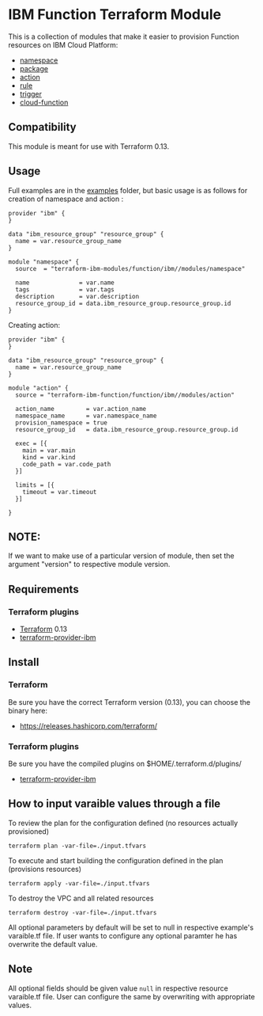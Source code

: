 # IBM Function Terraform Module

This is a collection of modules that make it easier to provision Function resources on IBM Cloud Platform:
* [namespace](modules/namespace)
* [package](modules/package)
* [action](modules/action)
* [rule](modules/rule)
* [trigger](modules/trigger)
* [cloud-function](modules/cloud-function)

## Compatibility

This module is meant for use with Terraform 0.13. 

## Usage

Full examples are in the [examples](./examples/) folder, but basic usage is as follows for creation of namespace and action :

```hcl
provider "ibm" {
}

data "ibm_resource_group" "resource_group" {
  name = var.resource_group_name
}

module "namespace" {
  source  = "terraform-ibm-modules/function/ibm//modules/namespace"

  name              = var.name
  tags              = var.tags
  description       = var.description
  resource_group_id = data.ibm_resource_group.resource_group.id
}

```

Creating action:

```hcl
provider "ibm" {
}

data "ibm_resource_group" "resource_group" {
  name = var.resource_group_name
}

module "action" {
  source = "terraform-ibm-function/function/ibm//modules/action"

  action_name         = var.action_name
  namespace_name      = var.namespace_name
  provision_namespace = true
  resource_group_id   = data.ibm_resource_group.resource_group.id
  
  exec = [{
    main = var.main
    kind = var.kind
    code_path = var.code_path
  }]

  limits = [{
    timeout = var.timeout
  }]

}
```
## NOTE: 

If we want to make use of a particular version of module, then set the argument "version" to respective module version.

## Requirements

### Terraform plugins

- [Terraform](https://www.terraform.io/downloads.html) 0.13
- [terraform-provider-ibm](https://github.com/IBM-Cloud/terraform-provider-ibm) 

## Install

### Terraform

Be sure you have the correct Terraform version (0.13), you can choose the binary here:
- https://releases.hashicorp.com/terraform/

### Terraform plugins

Be sure you have the compiled plugins on $HOME/.terraform.d/plugins/

- [terraform-provider-ibm](https://github.com/IBM-Cloud/terraform-provider-ibm) 

## How to input varaible values through a file

To review the plan for the configuration defined (no resources actually provisioned)

`terraform plan -var-file=./input.tfvars`

To execute and start building the configuration defined in the plan (provisions resources)

`terraform apply -var-file=./input.tfvars`

To destroy the VPC and all related resources

`terraform destroy -var-file=./input.tfvars`

All optional parameters by default will be set to null in respective example's varaible.tf file. If user wants to configure any optional paramter he has overwrite the default value.

## Note

All optional fields should be given value `null` in respective resource varaible.tf file. User can configure the same by overwriting with appropriate values.
